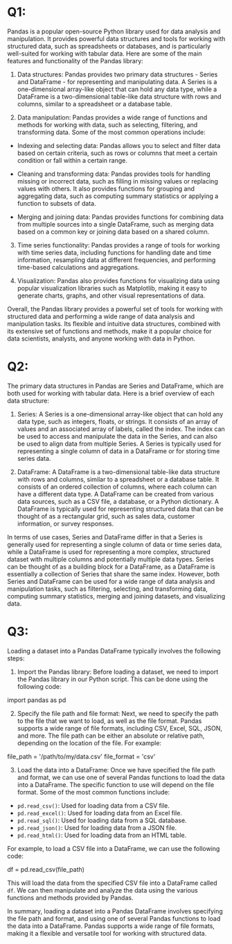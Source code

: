 # Q1:
Pandas is a popular open-source Python library used for data analysis and manipulation. It provides powerful data structures and tools for working with structured data, such as spreadsheets or databases, and is particularly well-suited for working with tabular data. Here are some of the main features and functionality of the Pandas library:

1. Data structures: Pandas provides two primary data structures - Series and DataFrame - for representing and manipulating data. A Series is a one-dimensional array-like object that can hold any data type, while a DataFrame is a two-dimensional table-like data structure with rows and columns, similar to a spreadsheet or a database table.

2. Data manipulation: Pandas provides a wide range of functions and methods for working with data, such as selecting, filtering, and transforming data. Some of the most common operations include:

- Indexing and selecting data: Pandas allows you to select and filter data based on certain criteria, such as rows or columns that meet a certain condition or fall within a certain range.

- Cleaning and transforming data: Pandas provides tools for handling missing or incorrect data, such as filling in missing values or replacing values with others. It also provides functions for grouping and aggregating data, such as computing summary statistics or applying a function to subsets of data.

- Merging and joining data: Pandas provides functions for combining data from multiple sources into a single DataFrame, such as merging data based on a common key or joining data based on a shared column.

3. Time series functionality: Pandas provides a range of tools for working with time series data, including functions for handling date and time information, resampling data at different frequencies, and performing time-based calculations and aggregations.

4. Visualization: Pandas also provides functions for visualizing data using popular visualization libraries such as Matplotlib, making it easy to generate charts, graphs, and other visual representations of data.

Overall, the Pandas library provides a powerful set of tools for working with structured data and performing a wide range of data analysis and manipulation tasks. Its flexible and intuitive data structures, combined with its extensive set of functions and methods, make it a popular choice for data scientists, analysts, and anyone working with data in Python.
# Q2:
The primary data structures in Pandas are Series and DataFrame, which are both used for working with tabular data. Here is a brief overview of each data structure:

1. Series: A Series is a one-dimensional array-like object that can hold any data type, such as integers, floats, or strings. It consists of an array of values and an associated array of labels, called the index. The index can be used to access and manipulate the data in the Series, and can also be used to align data from multiple Series. A Series is typically used for representing a single column of data in a DataFrame or for storing time series data.

2. DataFrame: A DataFrame is a two-dimensional table-like data structure with rows and columns, similar to a spreadsheet or a database table. It consists of an ordered collection of columns, where each column can have a different data type. A DataFrame can be created from various data sources, such as a CSV file, a database, or a Python dictionary. A DataFrame is typically used for representing structured data that can be thought of as a rectangular grid, such as sales data, customer information, or survey responses.

In terms of use cases, Series and DataFrame differ in that a Series is generally used for representing a single column of data or time series data, while a DataFrame is used for representing a more complex, structured dataset with multiple columns and potentially multiple data types. Series can be thought of as a building block for a DataFrame, as a DataFrame is essentially a collection of Series that share the same index. However, both Series and DataFrame can be used for a wide range of data analysis and manipulation tasks, such as filtering, selecting, and transforming data, computing summary statistics, merging and joining datasets, and visualizing data.
# Q3:
Loading a dataset into a Pandas DataFrame typically involves the following steps:

1. Import the Pandas library: Before loading a dataset, we need to import the Pandas library in our Python script. This can be done using the following code:

import pandas as pd


2. Specify the file path and file format: Next, we need to specify the path to the file that we want to load, as well as the file format. Pandas supports a wide range of file formats, including CSV, Excel, SQL, JSON, and more. The file path can be either an absolute or relative path, depending on the location of the file. For example:

file_path = '/path/to/my/data.csv'
file_format = 'csv'


3. Load the data into a DataFrame: Once we have specified the file path and format, we can use one of several Pandas functions to load the data into a DataFrame. The specific function to use will depend on the file format. Some of the most common functions include:

- `pd.read_csv()`: Used for loading data from a CSV file.
- `pd.read_excel()`: Used for loading data from an Excel file.
- `pd.read_sql()`: Used for loading data from a SQL database.
- `pd.read_json()`: Used for loading data from a JSON file.
- `pd.read_html()`: Used for loading data from an HTML table.

For example, to load a CSV file into a DataFrame, we can use the following code:

df = pd.read_csv(file_path)


This will load the data from the specified CSV file into a DataFrame called `df`. We can then manipulate and analyze the data using the various functions and methods provided by Pandas.

In summary, loading a dataset into a Pandas DataFrame involves specifying the file path and format, and using one of several Pandas functions to load the data into a DataFrame. Pandas supports a wide range of file formats, making it a flexible and versatile tool for working with structured data.
